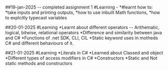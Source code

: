 ##19-jan-2025 -- completed assignment 1
#Learning - 
*#learnt how to:
*take inputs and printing outputs,
*how to use inbuilt Math functions, 
*how to explcitly typecast variables

##20-01-2025
#Learning
*Learnt about different operators -- Arithematic, logical, bitwise, relational operators
*Difference and similarity between java and C#
*Functions of .net SDK, CLI, CIL
*Static keyword uses in motheds C# and different behaviours of it.

##21-01-2025
#Learning
*Literals in C#
*Learned about Classed and object
*Different types of access modifiers in C#
*Constructors
*Static and Not static methods and constructors
